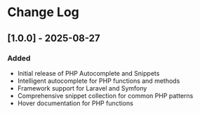 # Change Log

## [1.0.0] - 2025-08-27
### Added
- Initial release of PHP Autocomplete and Snippets
- Intelligent autocomplete for PHP functions and methods
- Framework support for Laravel and Symfony
- Comprehensive snippet collection for common PHP patterns
- Hover documentation for PHP functions